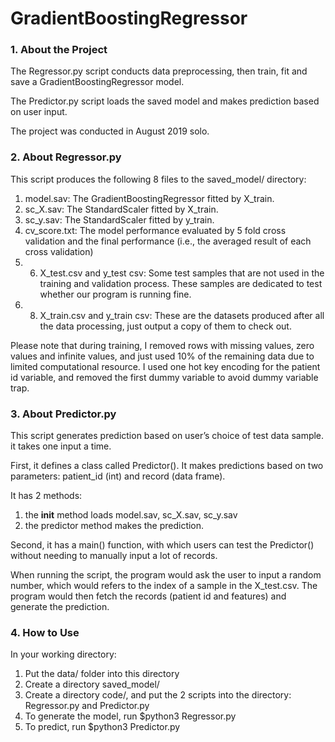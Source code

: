 # GradientBoostingRegressor

### 1. About the Project

The Regressor.py script conducts data preprocessing, then train, fit and save a GradientBoostingRegressor model. 

The Predictor.py script loads the saved model and makes prediction based on user input. 

The project was conducted in August 2019 solo.


### 2. About Regressor.py 

This script produces the following 8 files to the saved_model/ directory:

1) model.sav: The GradientBoostingRegressor fitted by X_train.
2) sc_X.sav: The StandardScaler fitted by X_train.
3) sc_y.sav: The StandardScaler fitted by y_train.
4) cv_score.txt: The model performance evaluated by 5 fold cross validation and the final performance (i.e., the averaged result of each cross validation)
5) 6) X_test.csv and y_test csv: Some test samples that are not used in the training and validation process. These samples are dedicated to test whether our program is running fine. 
7) 8) X_train.csv and y_train csv: These are the datasets produced after all the data processing, just output a copy of them to check out.

Please note that during training, I removed rows with missing values, zero values and infinite values, and just used 10% of the remaining data due to limited computational resource.
I used one hot key encoding for the patient id variable, and removed the first dummy variable to avoid dummy variable trap. 

### 3. About Predictor.py

This script generates prediction based on user’s choice of test data sample. it takes one input a time.

First, it defines a class called Predictor(). It makes predictions based on two parameters: patient_id (int) and record (data frame).

It has 2 methods:
1) the __init__ method loads model.sav, sc_X.sav, sc_y.sav
2) the predictor method makes the prediction.

Second, it has a main() function, with which users can test the Predictor() without needing to manually input a lot of records. 

When running the script, the program would ask the user to input a random number, which would refers to the index of a sample in the X_test.csv. The program would then fetch the records (patient id and features) and generate the prediction.

### 4. How to Use

In your working directory:

1) Put the data/ folder into this directory
2) Create a directory saved_model/
3) Create a directory code/, and put the 2 scripts into the directory: Regressor.py and Predictor.py
4) To generate the model, run $python3 Regressor.py
5) To predict, run $python3 Predictor.py
